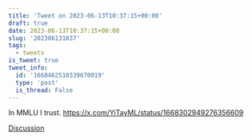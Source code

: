 ```yaml
---
title: 'Tweet on 2023-06-13T10:37:15+00:00'
draft: true
date: 2023-06-13T10:37:15+00:00
slug: '202306131037'
tags:
  - tweets
is_tweet: true
tweet_info:
  id: '1668462510339670019'
  type: 'post'
  is_thread: False
---
```




In MMLU I trust. <https://x.com/YiTayML/status/1668302949276356609>

[Discussion](https://x.com/sytelus/status/1668462510339670019)
